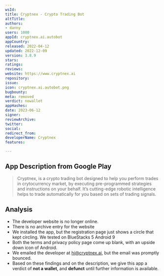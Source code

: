 ```yaml
---
wsId: 
title: Cryptnex - Crypto Trading Bot
altTitle: 
authors:
- danny
users: 1000
appId: cryptnex.ai.autobot
appCountry: 
released: 2022-04-12
updated: 2022-12-09
version: 3.8.9
stars: 
ratings: 
reviews: 
website: https://www.cryptnex.ai
repository: 
issue: 
icon: cryptnex.ai.autobot.png
bugbounty: 
meta: removed
verdict: nowallet
appHashes: 
date: 2023-06-12
signer: 
reviewArchive: 
twitter: 
social: 
redirect_from: 
developerName: Cryptnex
features: 

---
```


## App Description from Google Play

> Cryptnex, is a crypto trading bot designed to help you perform trades in crytocurrency market, by executing pre-programmed strategies and instructions on your behalf. It’s cutting-edge robotic intelligence helps to trade automatically for you based on sets of trading signals.  

## Analysis

- The developer website is no longer online. 
- There is no archive entry for the website 
- We installed the app, but the registration page just shows a circle that kept circling. We tested on BlueStacks 5 Android 9
- Both the terms and privacy policy page come up blank, with an upside down icon of Android.
- We emailed the developer at hi@cryptnex.ai, but the email was promptly bounced. 
- Based on these findings and on the description, we give this app a verdict of **not a wallet**, and **defunct** until further information is available.